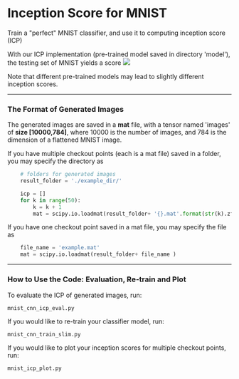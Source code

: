 # Inception Score for MNIST

Train a "perfect" MNIST classifier, and use it to computing inception score (ICP)

With our ICP implementation (pre-trained model saved in directory 'model'), the testing set of MNIST yields a score 
<img src="https://latex.codecogs.com/gif.latex?$\bf{9.8793~\pm~0.0614}$" />

Note that different pre-trained models may lead to slightly different inception scores.

-----
### The Format of Generated Images 

The generated images are saved in a **mat** file, with a tensor named 'images' of **size [10000,784]**, where 10000 is the number of images, and 784 is the dimension of a flattened MNIST image.


If you have multiple checkout points (each is a mat file) saved in a folder, you may specify the directory as

```Python
    # folders for generated images
    result_folder = './example_dir/'

    icp = []
    for k in range(50):
        k = k + 1
        mat = scipy.io.loadmat(result_folder+ '{}.mat'.format(str(k).zfill(3)))
```

If you have one checkout point saved in a mat file, you may specify the file as

```Python
    file_name = 'example.mat'
    mat = scipy.io.loadmat(result_folder+ file_name )
```

-----

### How to Use the Code: Evaluation, Re-train and Plot

To evaluate the ICP of generated images, run:

    mnist_cnn_icp_eval.py
    
If you would like to re-train your classifier model, run:

    mnist_cnn_train_slim.py
    
    
If you would like to plot your inception scores for multiple checkout points, run:

    mnist_icp_plot.py
    
